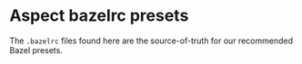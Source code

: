 # Aspect bazelrc presets

The `.bazelrc` files found here are the source-of-truth for our recommended Bazel presets.
